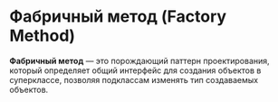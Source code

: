# Фабричный метод (Factory Method)

**Фабричный метод** — это порождающий паттерн проектирования, 
который определяет общий интерфейс для создания объектов в 
суперклассе, позволяя подклассам изменять тип создаваемых объектов.